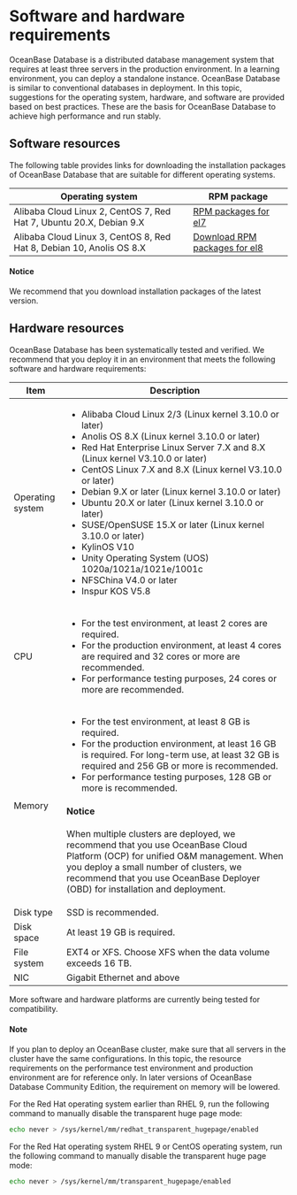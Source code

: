 # Software and hardware requirements

OceanBase Database is a distributed database management system that requires at least three servers in the production environment. In a learning environment, you can deploy a standalone instance. OceanBase Database is similar to conventional databases in deployment. In this topic, suggestions for the operating system, hardware, and software are provided based on best practices. These are the basis for OceanBase Database to achieve high performance and run stably.

## Software resources

The following table provides links for downloading the installation packages of OceanBase Database that are suitable for different operating systems.

| Operating system | RPM package |
|---------------------------------------------------|------------------------------------------------------------------------------------------------|
| Alibaba Cloud Linux 2, CentOS 7, Red Hat 7, Ubuntu 20.X, Debian 9.X | [RPM packages for el7](https://mirrors.aliyun.com/oceanbase/community/stable/el/7/x86_64/) |
| Alibaba Cloud Linux 3, CentOS 8, Red Hat 8, Debian 10, Anolis OS 8.X | [Download RPM packages for el8](https://mirrors.aliyun.com/oceanbase/community/stable/el/8/x86_64/) |

<main id="notice" type='notice'>
  <h4>Notice</h4>
  <p>We recommend that you download installation packages of the latest version. </p>
</main>

## Hardware resources

OceanBase Database has been systematically tested and verified. We recommend that you deploy it in an environment that meets the following software and hardware requirements:

| Item | Description |
|----------|-----------------------------------------------------------------------------------------------------------------------|
| Operating system | <ul><li>Alibaba Cloud Linux 2/3 (Linux kernel 3.10.0 or later)</li><li>Anolis OS 8.X (Linux kernel 3.10.0 or later)</li><li>Red Hat Enterprise Linux Server 7.X and 8.X (Linux kernel V3.10.0 or later)</li><li>CentOS Linux 7.X and 8.X (Linux kernel V3.10.0 or later)</li><li>Debian 9.X or later (Linux kernel 3.10.0 or later)</li><li>Ubuntu 20.X or later (Linux kernel 3.10.0 or later)</li><li>SUSE/OpenSUSE 15.X or later (Linux kernel 3.10.0 or later) </li><li>KylinOS V10</li><li>Unity Operating System (UOS) 1020a/1021a/1021e/1001c</li><li>NFSChina V4.0 or later</li><li>Inspur KOS V5.8</li></ul> |
| CPU | <ul><li> For the test environment, at least 2 cores are required.  </li> <li>For the production environment, at least 4 cores are required and 32 cores or more are recommended. </li><li>For performance testing purposes, 24 cores or more are recommended. </li> </ul> |
| Memory | <ul><li> For the test environment, at least 8 GB is required.  </li><li> For the production environment, at least 16 GB is required. For long-term use, at least 32 GB is required and 256 GB or more is recommended.   </li><li>For performance testing purposes, 128 GB or more is recommended. </li></ul><main id="notice" type='notice'><h4>Notice</h4><p>When multiple clusters are deployed, we recommend that you use OceanBase Cloud Platform (OCP) for unified O&M management. When you deploy a small number of clusters, we recommend that you use OceanBase Deployer (OBD) for installation and deployment. </p></main> |
| Disk type | SSD is recommended. |
| Disk space | At least 19 GB is required. |
| File system | EXT4 or XFS. Choose XFS when the data volume exceeds 16 TB. |
| NIC | Gigabit Ethernet and above |

More software and hardware platforms are currently being tested for compatibility.

<main id="notice" type='explain'>
  <h4>Note</h4>
  <p>If you plan to deploy an OceanBase cluster, make sure that all servers in the cluster have the same configurations. In this topic, the resource requirements on the performance test environment and production environment are for reference only. In later versions of OceanBase Database Community Edition, the requirement on memory will be lowered. </p>
</main>

For the Red Hat operating system earlier than RHEL 9, run the following command to manually disable the transparent huge page mode:

```bash
echo never > /sys/kernel/mm/redhat_transparent_hugepage/enabled
```

For the Red Hat operating system RHEL 9 or CentOS operating system, run the following command to manually disable the transparent huge page mode:

```bash
echo never > /sys/kernel/mm/transparent_hugepage/enabled
```
